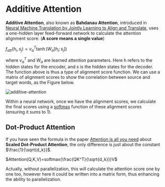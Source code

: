# Additive Attention

**Additive Attention**, also known as **Bahdanau Attention**, introduced in [Neural Machine Translation by Jointly Learning to Align and Translate](https://paperswithcode.com/paper/neural-machine-translation-by-jointly), uses a one-hidden layer feed-forward network to calculate the attention alignment score: (**A score means a single value**)

$f_{att}(h_i,s_j)=v_a^T\tanh(W_a[h_i;s_j])$

where $v_a^T$ and $W_a$ are learned attention parameters. Here h refers to the hidden states for the encoder, and s is the hidden states for the decoder. The function above is thus a type of alignment score function. We can use a matrix of alignment scores to show the correlation between source and target words, as the Figure below.

![additive-attention](\images\additive-attention.png)

Within a neural network, once we have the alignment scores, we calculate the final scores using a [softmax](https://paperswithcode.com/method/softmax) function of these alignment scores (ensuring it sums to 1).

## Dot-Product Attention

If you have seen the formula in the paper [Attention is all you need](https://arxiv.org/abs/1706.03762) about **Scaled Dot-Product Attention**, the only difference is just about the constant $\frac{1}{\sqrt{d_k}}$.

$Attention(Q,K,V)=softmax(\frac{QK^T}{\sqrt{d_k}})V$

Actually, without parallelization, this will calculate the attention score one by one too, however here it could be written into a matrix form, thus enhancing the ability to parallelization.